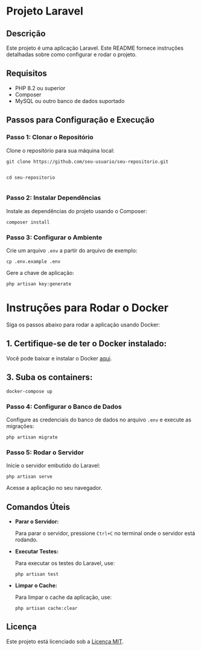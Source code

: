 <h1>Projeto Laravel</h1>
<h2>Descrição</h2>
    <p>Este projeto é uma aplicação Laravel. Este README fornece instruções detalhadas sobre como configurar e rodar o projeto.</p>

  <h2>Requisitos</h2>
    <ul>
        <li>PHP 8.2 ou superior</li>
        <li>Composer</li>
        <li>MySQL ou outro banco de dados suportado</li>
    </ul>

  <h2>Passos para Configuração e Execução</h2>

  <h3>Passo 1: Clonar o Repositório</h3>
    <p>Clone o repositório para sua máquina local:</p>
    <pre><code>git clone https://github.com/seu-usuario/seu-repositorio.git

cd seu-repositorio</code></pre>

  <h3>Passo 2: Instalar Dependências</h3>
    <p>Instale as dependências do projeto usando o Composer:</p>
    <pre><code>composer install</code></pre>

  <h3>Passo 3: Configurar o Ambiente</h3>
    <p>Crie um arquivo <code>.env</code> a partir do arquivo de exemplo:</p>
    <pre><code>cp .env.example .env</code></pre>
    <p>Gere a chave de aplicação:</p>
    <pre><code>php artisan key:generate</code></pre>

  <h1>Instruções para Rodar o Docker</h1>
    <p>Siga os passos abaixo para rodar a aplicação usando Docker:</p>

  <h2>1. Certifique-se de ter o Docker instalado:</h2>
    <p>Você pode baixar e instalar o Docker <a href="https://www.docker.com/get-started" target="_blank">aqui</a>.</p>

  <h2>3. Suba os containers:</h2>
    <pre><code>docker-compose up</code></pre>

  <h3>Passo 4: Configurar o Banco de Dados</h3>
    <p>Configure as credenciais do banco de dados no arquivo <code>.env</code> e execute as migrações:</p>
    <pre><code>php artisan migrate</code></pre>

  <h3>Passo 5: Rodar o Servidor</h3>
    <p>Inicie o servidor embutido do Laravel:</p>
    <pre><code>php artisan serve</code></pre>
    <p>Acesse a aplicação no seu navegador.</p>

  <h2>Comandos Úteis</h2>

  <ul>
        <li><strong>Parar o Servidor:</strong>
            <p>Para parar o servidor, pressione <code>Ctrl+C</code> no terminal onde o servidor está rodando.</p>
        </li>
        <li><strong>Executar Testes:</strong>
            <p>Para executar os testes do Laravel, use:</p>
            <pre><code>php artisan test</code></pre>
        </li>
        <li><strong>Limpar o Cache:</strong>
            <p>Para limpar o cache da aplicação, use:</p>
            <pre><code>php artisan cache:clear</code></pre>
        </li>
    </ul>

  <h2>Licença</h2>
    <p>Este projeto está licenciado sob a <a href="LICENSE">Licença MIT</a>.</p>
